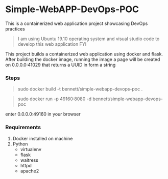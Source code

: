 # Simple-WebAPP-DevOps-POC
 This is a containerized web application project showcasing DevOps practices

> I am using Ubuntu 19.10 operating system and visual studio code to develop this web application FYI

This project builds a containerized web application using docker and flask. After building the docker image, running the image a page will be created on 0.0.0.0:41029 that returns a UUID in form a string

### Steps
> sudo docker build -t bennett/simple-webapp-devops-poc .

> sudo docker run -p 49160:8080 -d bennett/simple-webapp-devops-poc

enter 0.0.0.0:49160 in your browser

### Requirements
1. Docker installed on machine
2. Python
    - virtualenv
    - flask
    - waitress
    - httpd
    - apache2

